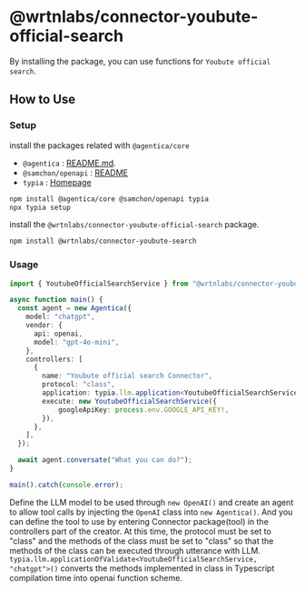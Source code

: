 # @wrtnlabs/connector-youbute-official-search

By installing the package, you can use functions for `Youbute official search`.

## How to Use

### Setup

install the packages related with `@agentica/core`

- `@agentica` : [README.md](https://github.com/wrtnlabs/agentica).
- `@samchon/openapi` : [README](https://github.com/samchon/openapi)
- `typia` : [Homepage](https://typia.io/)

```bash
npm install @agentica/core @samchon/openapi typia
npx typia setup
```

install the `@wrtnlabs/connector-youbute-official-search` package.

```bash
npm install @wrtnlabs/connector-youbute-search
```

### Usage

```typescript
import { YoutubeOfficialSearchService } from "@wrtnlabs/connector-youbute-official-search";

async function main() {
  const agent = new Agentica({
    model: "chatgpt",
    vendor: {
      api: openai,
      model: "gpt-4o-mini",
    },
    controllers: [
      {
        name: "Youbute official search Connector",
        protocol: "class",
        application: typia.llm.application<YoutubeOfficialSearchService, "chatgpt">(),
        execute: new YoutubeOfficialSearchService({
            googleApiKey: process.env.GOOGLE_API_KEY!,
        }),
      },
    ],
  });

  await agent.conversate("What you can do?");
}

main().catch(console.error);
```

Define the LLM model to be used through `new OpenAI()` and create an agent to allow tool calls by injecting the `OpenAI` class into `new Agentica()`. 
And you can define the tool to use by entering Connector package(tool) in the controllers part of the creator. 
At this time, the protocol must be set to "class" and the methods of the class must be set to "class" so that the methods of the class can be executed through utterance with LLM. 
`typia.llm.applicationOfValidate<YoutubeOfficialSearchService, "chatgpt">()` converts the methods implemented in class in Typescript compilation time into openai function scheme.
